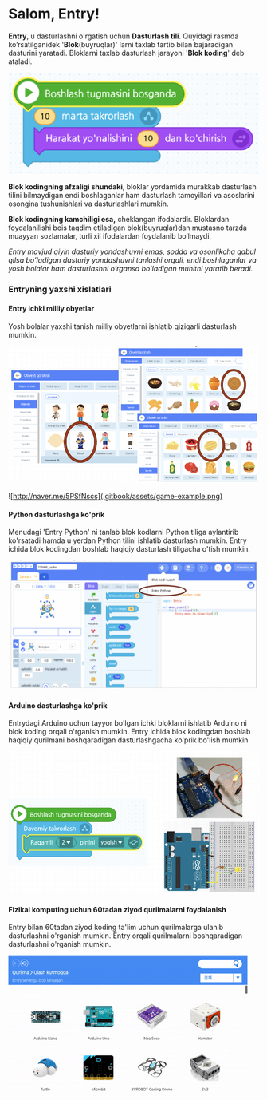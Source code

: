 # Salom, Entry!

**Entry**, u dasturlashni o'rgatish uchun **Dasturlash tili**. Quyidagi rasmda ko’rsatilganidek '**Blok**\(buyruqlar\)' larni taxlab tartib bilan bajaradigan dasturini yaratadi. Bloklarni taxlab dasturlash jarayoni '**Blok koding**' deb ataladi.

![](.gitbook/assets/1-blocks.png)

**Blok kodingning afzaligi shundaki**, bloklar yordamida murakkab dasturlash tilini bilmaydigan endi boshlaganlar ham dasturlash tamoyillari va asoslarini osongina tushunishlari va dasturlashlari mumkin.

**Blok kodingning kamchiligi esa,** cheklangan ifodalardir. Bloklardan foydalanilishi bois taqdim etiladigan blok\(buyruqlar\)dan mustasno tarzda muayyan sozlamalar, turli xil ifodalardan foydalanib bo’lmaydi.

_Entry mavjud qiyin dasturiy yondashuvni emas, sodda va osonlikcha qabul qilsa bo’ladigan dasturiy yondashuvni tanlashi orqali, endi boshlaganlar va yosh bolalar ham dasturlashni o’rgansa bo’ladigan muhitni yaratib beradi._

### Entryning yaxshi xislatlari

#### Entry ichki milliy obyetlar

Yosh bolalar yaxshi tanish milliy obyetlarni ishlatib qiziqarli dasturlash mumkin.

![](.gitbook/assets/objects-selection.png)

![http://naver.me/5PSfNscs](.gitbook/assets/game-example.png)

#### Python dasturlashga ko'prik

Menudagi 'Entry Python' ni tanlab blok kodlarni Python tiliga aylantirib ko'rsatadi hamda u yerdan Python tilini ishlatib dasturlash mumkin. Entry ichida blok kodingdan boshlab haqiqiy dasturlash tiligacha o'tish mumkin.

![](.gitbook/assets/python.png)

#### Arduino dasturlashga ko'prik

Entrydagi Arduino uchun tayyor bo'lgan ichki bloklarni ishlatib Arduino ni blok koding orqali o'rganish mumkin. Entry ichida blok kodingdan boshlab haqiqiy qurilmani boshqaradigan dasturlashgacha ko'prik bo'lish mumkin.

![](.gitbook/assets/arduino-coding.png)

#### Fizikal komputing uchun 60tadan ziyod qurilmalarni foydalanish

Entry bilan 60tadan ziyod koding ta'lim uchun qurilmalarga ulanib dasturlashni o'rganish mumkin. Entry orqali qurilmalarni boshqaradigan dasturlashni o'rganish mumkin.

![](.gitbook/assets/hardwares.gif)

